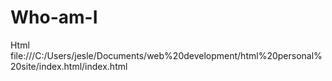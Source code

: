 # Who-am-I
Html
file:///C:/Users/jesle/Documents/web%20development/html%20personal%20site/index.html/index.html
